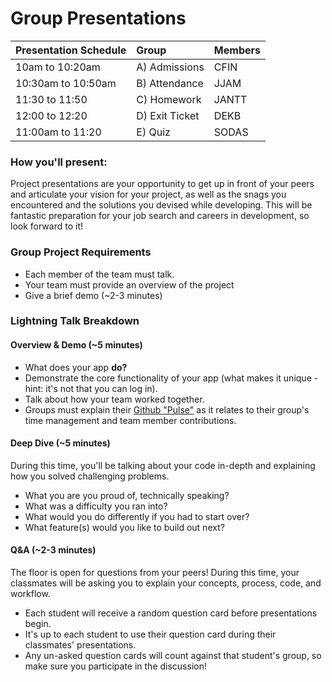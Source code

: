# Group Presentations

Presentation Schedule | Group          | Members
:--                   | :--            | :--
10am to 10:20am       | A) Admissions  | CFIN
10:30am to 10:50am    | B) Attendance  | JJAM
11:30 to 11:50        | C) Homework    | JANTT
12:00 to 12:20        | D) Exit Ticket | DEKB
11:00am to 11:20      | E) Quiz        | SODAS

### How you'll present:

Project presentations are your opportunity to get up in front of your peers and articulate your vision for your project, as well as the snags you encountered and the solutions you devised while developing. This will be fantastic preparation for your job search and careers in development, so look forward to it!

### Group Project Requirements

- Each member of the team must talk.
- Your team must provide an overview of the project
- Give a brief demo (~2-3 minutes)

### Lightning Talk Breakdown

#### Overview & Demo (~5 minutes)

- What does your app **do?**
- Demonstrate the core functionality of your app (what makes it unique - hint: it's not that you can log in).
- Talk about how your team worked together.
- Groups must explain their [Github "Pulse"](https://help.github.com/articles/about-repository-graphs/) as it relates to their group's time management and team member contributions.

#### Deep Dive (~5 minutes)

During this time, you'll be talking about your code in-depth and explaining how you solved challenging problems.

- What you are you proud of, technically speaking?
- What was a difficulty you ran into?
- What would you do differently if you had to start over?
- What feature(s) would you like to build out next?

#### Q&A (~2-3 minutes)

The floor is open for questions from your peers! During this time, your classmates will be asking you to explain your concepts, process, code, and workflow.

- Each student will receive a random question card before presentations begin.
- It's up to each student to use their question card during their classmates' presentations.
- Any un-asked question cards will count against that student's group, so make sure you participate in the discussion!

